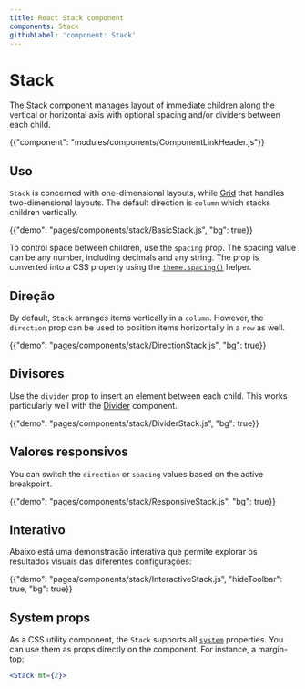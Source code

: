 ```yaml
---
title: React Stack component
components: Stack
githubLabel: 'component: Stack'
---
```


# Stack

<p class="description">The Stack component manages layout of immediate children along the vertical or horizontal axis with optional spacing and/or dividers between each child.</p>

{{"component": "modules/components/ComponentLinkHeader.js"}}

## Uso

`Stack` is concerned with one-dimensional layouts, while [Grid](/components/grid/) that handles two-dimensional layouts. The default direction is `column` which stacks children vertically.

{{"demo": "pages/components/stack/BasicStack.js", "bg": true}}

To control space between children, use the `spacing` prop. The spacing value can be any number, including decimals and any string. The prop is converted into a CSS property using the [`theme.spacing()`](/customization/spacing/) helper.

## Direção

By default, `Stack` arranges items vertically in a `column`. However, the `direction` prop can be used to position items horizontally in a `row` as well.

{{"demo": "pages/components/stack/DirectionStack.js", "bg": true}}

## Divisores

Use the `divider` prop to insert an element between each child. This works particularly well with the [Divider](/components/divider/) component.

{{"demo": "pages/components/stack/DividerStack.js", "bg": true}}

## Valores responsivos

You can switch the `direction` or `spacing` values based on the active breakpoint.

{{"demo": "pages/components/stack/ResponsiveStack.js", "bg": true}}

## Interativo

Abaixo está uma demonstração interativa que permite explorar os resultados visuais das diferentes configurações:

{{"demo": "pages/components/stack/InteractiveStack.js", "hideToolbar": true, "bg": true}}

## System props

As a CSS utility component, the `Stack` supports all [`system`](/system/properties/) properties. You can use them as props directly on the component. For instance, a margin-top:

```jsx
<Stack mt={2}>
```
